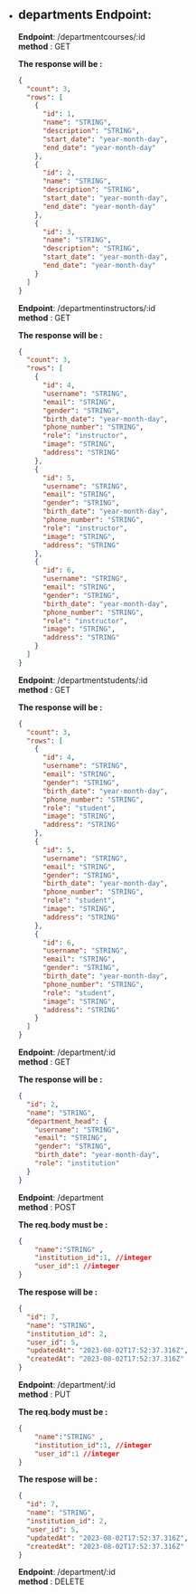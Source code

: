 * ## departments Endpoint:

   **Endpoint**:  /departmentcourses/:id  
   **method** : GET

    **The response will be :**

    ```JSON
    {
      "count": 3,
      "rows": [
        {
          "id": 1,
          "name": "STRING",
          "description": "STRING",
          "start_date": "year-month-day",
          "end_date": "year-month-day"
        },
        {
          "id": 2,
          "name": "STRING",
          "description": "STRING",
          "start_date": "year-month-day",
          "end_date": "year-month-day"
        },
        {
          "id": 3,
          "name": "STRING",
          "description": "STRING",
          "start_date": "year-month-day",
          "end_date": "year-month-day"
        }
      ]
    }
    ```
    
   **Endpoint**:  /departmentinstructors/:id  
   **method** : GET

    **The response will be :**

    ```JSON
    {
      "count": 3,
      "rows": [
        {
          "id": 4,
          "username": "STRING",
          "email": "STRING",
          "gender": "STRING",
          "birth_date": "year-month-day",
          "phone_number": "STRING",
          "role": "instructor",
          "image": "STRING",
          "address": "STRING"
        },
        {
          "id": 5,
          "username": "STRING",
          "email": "STRING",
          "gender": "STRING",
          "birth_date": "year-month-day",
          "phone_number": "STRING",
          "role": "instructor",
          "image": "STRING",
          "address": "STRING"
        },
        {
          "id": 6,
          "username": "STRING",
          "email": "STRING",
          "gender": "STRING",
          "birth_date": "year-month-day",
          "phone_number": "STRING",
          "role": "instructor",
          "image": "STRING",
          "address": "STRING"
        }
      ]
    }
    ```
    
   **Endpoint**:  /departmentstudents/:id  
   **method** : GET

    **The response will be :**

    ```JSON
    {
      "count": 3,
      "rows": [
        {
          "id": 4,
          "username": "STRING",
          "email": "STRING",
          "gender": "STRING",
          "birth_date": "year-month-day",
          "phone_number": "STRING",
          "role": "student",
          "image": "STRING",
          "address": "STRING"
        },
        {
          "id": 5,
          "username": "STRING",
          "email": "STRING",
          "gender": "STRING",
          "birth_date": "year-month-day",
          "phone_number": "STRING",
          "role": "student",
          "image": "STRING",
          "address": "STRING"
        },
        {
          "id": 6,
          "username": "STRING",
          "email": "STRING",
          "gender": "STRING",
          "birth_date": "year-month-day",
          "phone_number": "STRING",
          "role": "student",
          "image": "STRING",
          "address": "STRING"
        }
      ]
    }
    ```
    
   **Endpoint**:  /department/:id  
   **method** : GET

    **The response will be :**

    ```JSON
    {
      "id": 2,
      "name": "STRING",
      "department_head": {
        "username": "STRING",
        "email": "STRING",
        "gender": "STRING",
        "birth_date": "year-month-day",
        "role": "institution"
      }
    }
    ```
    
    
   **Endpoint**:  /department       
   **method** : POST

    **The req.body must be :**
    ```JSON
    {
        "name":"STRING" ,
        "institution_id":1, //integer
        "user_id":1 //integer
    }
    ```

    **The respose will be :**

    ```JSON
    {
      "id": 7,
      "name": "STRING",
      "institution_id": 2,
      "user_id": 5,
      "updatedAt": "2023-08-02T17:52:37.316Z",
      "createdAt": "2023-08-02T17:52:37.316Z"
    }
    ```


   **Endpoint**:  /department/:id       
   **method** : PUT

    **The req.body must be :**
    ```JSON
    {
        "name":"STRING" ,
        "institution_id":1, //integer
        "user_id":1 //integer
    }
    ```

    **The respose will be :**

    ```JSON
    {
      "id": 7,
      "name": "STRING",
      "institution_id": 2,
      "user_id": 5,
      "updatedAt": "2023-08-02T17:52:37.316Z",
      "createdAt": "2023-08-02T17:52:37.316Z"
    }
    ```


   **Endpoint**:  /department/:id       
   **method** : DELETE

